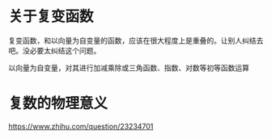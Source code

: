 # 关于复变函数
复变函数，和以向量为自变量的函数，应该在很大程度上是重叠的。让别人纠结去吧。没必要太纠结这个问题。

以向量为自变量，对其进行加减乘除或三角函数、指数、对数等初等函数运算


# 复数的物理意义
https://www.zhihu.com/question/23234701  
